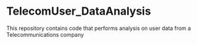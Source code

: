 # TelecomUser_DataAnalysis
This repository contains code that performs analysis on user data from a Telecommunications company
